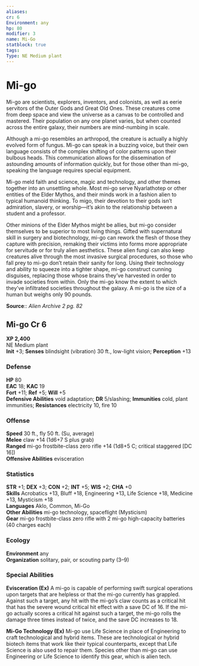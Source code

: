 ```yaml
---
aliases: 
cr: 6
Environment: any
hp: 80
modifier: 3
name: Mi-Go
statblock: true
tags: 
Type: NE Medium plant  
---
```


# Mi-go

Mi-go are scientists, explorers, inventors, and colonists, as well as eerie servitors of the Outer Gods and Great Old Ones. These creatures come from deep space and view the universe as a canvas to be controlled and mastered. Their population on any one planet varies, but when counted across the entire galaxy, their numbers are mind-numbing in scale.

Although a mi-go resembles an arthropod, the creature is actually a highly evolved form of fungus. Mi-go can speak in a buzzing voice, but their own language consists of the complex shifting of color patterns upon their bulbous heads. This communication allows for the dissemination of astounding amounts of information quickly, but for those other than mi-go, speaking the language requires special equipment.

Mi-go meld faith and science, magic and technology, and other themes together into an unsettling whole. Most mi-go serve Nyarlathotep or other entities of the Elder Mythos, and their minds work in a fashion alien to typical humanoid thinking. To migo, their devotion to their gods isn’t admiration, slavery, or worship—it’s akin to the relationship between a student and a professor.

Other minions of the Elder Mythos might be allies, but mi-go consider themselves to be superior to most living things. Gifted with supernatural skill in surgery and biotechnology, mi-go can rework the flesh of those they capture with precision, remaking their victims into forms more appropriate for servitude or for truly alien aesthetics. These alien fungi can also keep creatures alive through the most invasive surgical procedures, so those who fall prey to mi-go don’t retain their sanity for long. Using their technology and ability to squeeze into a tighter shape, mi-go construct cunning disguises, replacing those whose brains they’ve harvested in order to invade societies from within. Only the mi-go know the extent to which they’ve infiltrated societies throughout the galaxy. A mi-go is the size of a human but weighs only 90 pounds.


**Source**:: _Alien Archive 2 pg. 82_

## Mi-go Cr 6

**XP 2,400**  
NE Medium plant  
**Init** +3; **Senses** blindsight (vibration) 30 ft., low-light vision; **Perception** +13  

### Defense

**HP** 80  
**EAC** 18; **KAC** 19  
**Fort** +11; **Ref** +5; **Will** +5  
**Defensive Abilities** void adaptation; **DR** 5/slashing; **Immunities** cold, plant immunities; **Resistances** electricity 10, fire 10  

### Offense

**Speed** 30 ft., fly 50 ft. (Su, average)  
**Melee** claw +14 (1d6+7 S plus grab)  
**Ranged** mi-go frostbite-class zero rifle +14 (1d8+5 C; critical staggered \[DC 16\])  
**Offensive Abilities** evisceration

### Statistics

**STR** +1; **DEX** +3; **CON** +2; **INT** +5; **WIS** +2; **CHA** +0  
**Skills** Acrobatics +13, Bluff +18, Engineering +13, Life Science +18, Medicine +13, Mysticism +18  
**Languages** Aklo, Common, Mi-Go  
**Other Abilities** mi-go technology, spaceflight (Mysticism)  
**Gear** mi-go frostbite-class zero rifle with 2 mi-go high-capacity batteries (40 charges each)

### Ecology

**Environment** any  
**Organization** solitary, pair, or scouting party (3–9)

### Special Abilities

**Evisceration (Ex)** A mi-go is capable of performing swift surgical operations upon targets that are helpless or that the mi-go currently has grappled. Against such a target, any hit with the mi-go’s claw counts as a critical hit that has the severe wound critical hit effect with a save DC of 16. If the mi-go actually scores a critical hit against such a target, the mi-go rolls the damage three times instead of twice, and the save DC increases to 18.

**Mi-Go Technology (Ex)** Mi-go use Life Science in place of Engineering to craft technological and hybrid items. These are technological or hybrid biotech items that work like their typical counterparts, except that Life Science is also used to repair them. Species other than mi-go can use Engineering or Life Science to identify this gear, which is alien tech.
